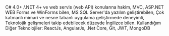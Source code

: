 C# 4.0+ /.NET 4+ ve web servis (web API) konularına hakim,
MVC, ASP.NET WEB Forms ve WinForms bilen,
MS SQL Server'da yazılım geliştirebilen,
Çok katmanlı mimari ve nesne tabanlı uygulama geliştirmede deneyimli,
Teknolojik gelişmeleri takip edebilecek düzeyde İngilizce bilen.
Kullandığım Diğer Teknolojiler: ReactJs, AngularJs, .Net Core, Git, JWT, MongoDB

